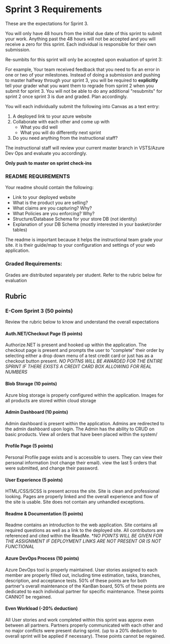 # Sprint 3 Requirements

These are the expectations for Sprint 3.

You will only have 48 hours from the initial due date of this sprint to submit your work. Anything past the 48 hours will not be accepted and you will receive a zero for this sprint. Each individual is responsible for their own submission. 

Re-sumbits for this sprint will only be accepted upon evaluation of sprint 3:

For example, Your team received feedback that you need to fix an error in one or two of your milestones. Instead of doing a submission and pushing to master halfway through your sprint 3, you will be required to **explicitly** tell your grader what you want them to regrade from sprint 2 when you submit for sprint 3. You will not be able to do any additional "resubmits" for sprint 2 once sprint 3 is due and graded. Plan accordingly.

You will each individually submit the following into Canvas as a text entry:

1. A deployed link to your azure website
2. Collaborate with each other and come up with 
    - What you did well
    - What you will do differently next sprint
3. Do you need anything from the instructional staff?

The instructional staff will review your current master branch in VSTS/Azure Dev Ops and evaluate you accordingly.

**Only push to master on sprint check-ins**


### README REQUIREMENTS
Your readme should contain the following:
  - Link to your deployed website
  - What is the product you are selling?
  - What claims are you capturing? Why?
  - What Policies are you enforcing? Why?
  - Structure/Database Schema for your store DB (not identity)
  - Explanation of your DB Schema (mostly interested in your basket/order tables)
  

The readme is important because it helps the instructional team grade your site. it is their guide/map
to your configuration and settings of your web application. 


### Graded Requirements:
Grades are distributed separately per student. Refer to the rubric below for evaluation


## Rubric

### E-Com Sprint 3 (50 points)

Review the rubric below to know and understand the overall expectations


#### Auth.NET/Checkout Page (5 points)

Authorize.NET is present and hooked up within the application. The checkout page is present and prompts the user to "complete"
 their order by selecting either a drop down menu of a test credit card or just has as a checkout button present. *NO POITNS WILL BE AWARDED FOR THE ENTIRE SPRINT IF THERE EXISTS A CREDIT CARD BOX ALLOWING FOR REAL NUMBERS*

#### Blob Storage (10 points)
Azure blog storage is properly configured within the application. Images for all products are stored within cloud storage


#### Admin Dashboard (10 points)

Admin dashboard is present within the application. Admins are redirected to the admin dashboard upon login. The Admin has the ability to CRUD on basic products. View all orders that have been placed within the system/


#### Profile Page (5 points)
Personal Profile page exists and is accessible to users. They can view their personal information (not change their email). view the last 5 orders that were submitted, and change their password. 


#### User Experience (5 points)
HTML/CSS/SCSS is present across the site. Site is clean and professional looking. Pages are properly linked and the overall experience and flow of the site is usable. Site does not contain any unhandled exceptions.

#### Readme & Documentation (5 points)
Readme contains an introduction to the web application. Site contains all required questions as well as a link to the deployed site. All contributors are referenced and cited within the ReadMe. **NO POINTS WILL BE GIVEN FOR THE ASSIGNMENT IF DEPLOYMENT LINKS ARE NOT PRESENT OR IS NOT FUNCTIONAL*

#### Azure DevOps Process (10 points)
Azure DevOps tool is properly maintained. User stories assigned to each member are properly filled out, including time estimation, tasks, branches, description, and acceptance tests. 50% of these points are for both partner's overall maintenance of the KanBan board, 50% of these points are dedicated to each individual partner for specific maintenance. These points CANNOT be regained.

#### Even Workload (-20% deduction)
All User stories and work completed within this sprint was approx even between all partners. Partners properly communicated with each other and no major conflicts were present during sprint. (up to a 20% deduction to overall sprint will be applied if necessary). These points cannot be regained.